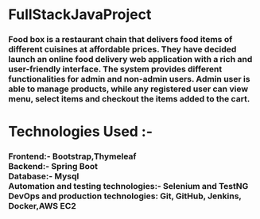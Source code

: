 # FullStackJavaProject
<h3>Food box is a restaurant chain that delivers food items of different cuisines at affordable 
prices. They have decided launch an online food delivery web application with a rich and 
user-friendly interface. The system provides different functionalities for admin and non-admin 
users. Admin user is able to manage products, while any registered user can view menu, 
select items and checkout the items added to the cart.</h3>
<h1>Technologies Used :-</h1>
<h3>Frontend:- Bootstrap,Thymeleaf<br>
    Backend:- Spring Boot<br>
    Database:- Mysql<br>
    Automation and testing technologies:- Selenium and TestNG<br>
    DevOps and production technologies: Git, GitHub, Jenkins, Docker,AWS EC2</h3>
